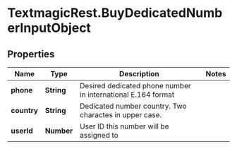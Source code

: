 # TextmagicRest.BuyDedicatedNumberInputObject

## Properties
Name | Type | Description | Notes
------------ | ------------- | ------------- | -------------
**phone** | **String** | Desired dedicated phone number in international E.164 format | 
**country** | **String** | Dedicated number country. Two charactes in upper case. | 
**userId** | **Number** | User ID this number will be assigned to | 


